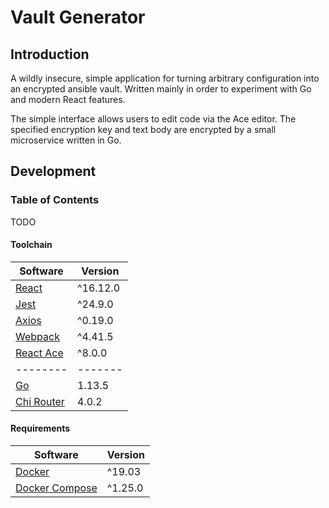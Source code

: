 # Vault Generator #

## Introduction ##

A wildly insecure, simple application for turning arbitrary configuration into an encrypted ansible vault. Written mainly in order to experiment with Go and modern React features.

The simple interface allows users to edit code via the Ace editor. The specified encryption key and text body are encrypted by a small microservice written in Go.

## Development ##

### Table of Contents ###

TODO

#### Toolchain ####

|Software|Version|
|--------|-------|
|[React](https://reactjs.org/docs/getting-started.html)|^16.12.0|
|[Jest](https://jestjs.io/docs/en/getting-started)|^24.9.0|
|[Axios](https://www.npmjs.com/package/axios)|^0.19.0|
|[Webpack](https://webpack.js.org/concepts/)|^4.41.5|
|[React Ace](https://github.com/securingsincity/react-ace/tree/master/docs)|^8.0.0|
|--------|-------|
[Go](https://golang.org/doc/)|1.13.5|
[Chi Router](https://github.com/go-chi/chi)|4.0.2|


#### Requirements ####

|Software|Version|
|--------|-------|
|[Docker](https://docs.docker.com/)|^19.03|
|[Docker Compose](https://docs.docker.com/compose/)|^1.25.0|
